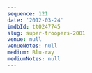 ```yaml
---
sequence: 121
date: '2012-03-24'
imdbId: tt0247745
slug: super-troopers-2001
venue: null
venueNotes: null
medium: Blu-ray
mediumNotes: null
---
```



